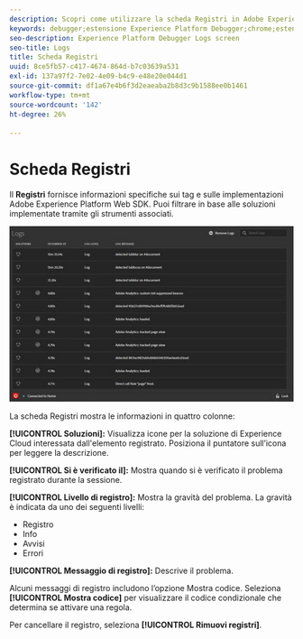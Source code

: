 ```yaml
---
description: Scopri come utilizzare la scheda Registri in Adobe Experience Platform Debugger.
keywords: debugger;estensione Experience Platform Debugger;chrome;estensione;logs
seo-description: Experience Platform Debugger Logs screen
seo-title: Logs
title: Scheda Registri
uuid: 8ce5fb57-c417-4674-864d-b7c03639a531
exl-id: 137a97f2-7e02-4e09-b4c9-e48e20e044d1
source-git-commit: df1a67e4b6f3d2eaeaba2b8d3c9b1588ee0b1461
workflow-type: tm+mt
source-wordcount: '142'
ht-degree: 26%

---
```


# Scheda Registri

Il **Registri** fornisce informazioni specifiche sui tag e sulle implementazioni Adobe Experience Platform Web SDK. Puoi filtrare in base alle soluzioni implementate tramite gli strumenti associati.

![](images/logs.jpg)

La scheda Registri mostra le informazioni in quattro colonne:

**[!UICONTROL Soluzioni]:** Visualizza icone per la soluzione di Experience Cloud interessata dall&#39;elemento registrato. Posiziona il puntatore sull’icona per leggere la descrizione.

**[!UICONTROL Si è verificato il]:** Mostra quando si è verificato il problema registrato durante la sessione.

**[!UICONTROL Livello di registro]:** Mostra la gravità del problema. La gravità è indicata da uno dei seguenti livelli:

* Registro
* Info
* Avvisi
* Errori

**[!UICONTROL Messaggio di registro]:** Descrive il problema.

Alcuni messaggi di registro includono l’opzione Mostra codice. Seleziona **[!UICONTROL Mostra codice]** per visualizzare il codice condizionale che determina se attivare una regola.

Per cancellare il registro, seleziona **[!UICONTROL Rimuovi registri]**.
